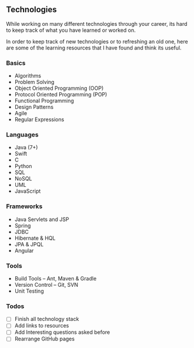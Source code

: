 ## Technologies

While working on many different technologies through your career, its hard to keep track of what you have learned or worked on.

In order to keep track of new technologies or to refreshing an old one, here are some of the learning resources that I have found and think its useful.

### Basics
- Algorithms
- Problem Solving
- Object Oriented Programming (OOP)
- Protocol Oriented Programming (POP)
- Functional Programming
- Design Patterns
- Agile
- Regular Expressions

### Languages
- Java (7+)
- Swift
- C
- Python
- SQL
- NoSQL
- UML
- JavaScript

### Frameworks
- Java Servlets and JSP
- Spring
- JDBC
- Hibernate & HQL
- JPA & JPQL
- Angular

### Tools
- Build Tools – Ant, Maven & Gradle
- Version Control – Git, SVN
- Unit Testing


### Todos

- [ ] Finish all technology stack
- [ ] Add links to resources
- [ ] Add Interesting questions asked before
- [ ] Rearrange GitHub pages